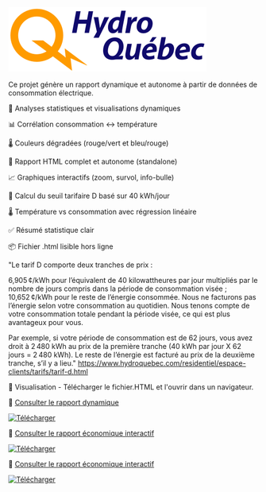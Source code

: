 ![Logo Hydro-Québec](https://raw.githubusercontent.com/LeoCode23/Hydro-Quebec/main/logo-hydro-quebec-couleur.svg)

Ce projet génère un rapport dynamique et autonome à partir de données de consommation électrique.

🔎 Analyses statistiques et visualisations dynamiques

📊 Corrélation consommation ↔ température

🌡️ Couleurs dégradées (rouge/vert et bleu/rouge)

📁 Rapport HTML complet et autonome (standalone)

📈 Graphiques interactifs (zoom, survol, info-bulle)

🧠 Calcul du seuil tarifaire D basé sur 40 kWh/jour

🌡️ Température vs consommation avec régression linéaire

✅ Résumé statistique clair

📦 Fichier .html lisible hors ligne



"Le tarif D comporte deux tranches de prix :

6,905 ¢/kWh pour l’équivalent de 40 kilowattheures par jour multipliés par le nombre de jours compris dans la période de consommation visée ;
10,652 ¢/kWh pour le reste de l’énergie consommée.
Nous ne facturons pas l’énergie selon votre consommation au quotidien. Nous tenons compte de votre consommation totale pendant la période visée, ce qui est plus avantageux pour vous.

Par exemple, si votre période de consommation est de 62 jours, vous avez droit à 2 480 kWh au prix de la première tranche (40 kWh par jour X 62 jours = 2 480 kWh). Le reste de l’énergie est facturé au prix de la deuxième tranche, s’il y a lieu."
https://www.hydroquebec.com/residentiel/espace-clients/tarifs/tarif-d.html

📄 Visualisation - Télécharger le fichier.HTML et l'ouvrir dans un navigateur.

📄 [Consulter le rapport dynamique ](https://github.com/LeoCode23/Hydro-Quebec/blob/main/rapport_dynamique.html)

[![Télécharger](https://img.shields.io/badge/T%C3%A9l%C3%A9charger-Rapport%20HTML-blue)](https://github.com/LeoCode23/Hydro-Quebec/raw/main/rapport_dynamique.html)

📄 [Consulter le rapport économique interactif](https://github.com/LeoCode23/Hydro-Quebec/blob/main/rapport_economique.html)

[![Télécharger](https://img.shields.io/badge/T%C3%A9l%C3%A9charger-Rapport%20HTML-blue)](https://github.com/LeoCode23/Hydro-Quebec/raw/main/rapport_economique.html)

📄 [Consulter le rapport économique interactif](https://github.com/LeoCode23/Hydro-Quebec/blob/main/rapport_analyse_HQ01.html)

[![Télécharger](https://img.shields.io/badge/T%C3%A9l%C3%A9charger-Rapport%20HTML-blue)](https://github.com/LeoCode23/Hydro-Quebec/blob/main/rapport_analyse_HQ01.html)

